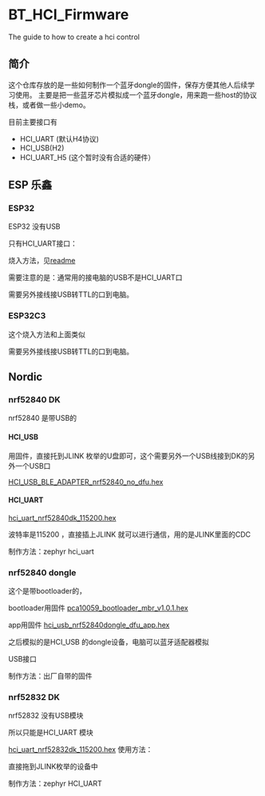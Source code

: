# BT_HCI_Firmware
The guide to how to create a hci control 
## 简介

这个仓库存放的是一些如何制作一个蓝牙dongle的固件，保存方便其他人后续学习使用。
主要是把一些蓝牙芯片模拟成一个蓝牙dongle，用来跑一些host的协议栈，或者做一些小demo。

目前主要接口有

- HCI_UART (默认H4协议)
- HCI_USB(H2)
- HCI_UART_H5 (这个暂时没有合适的硬件）

## ESP 乐鑫
### ESP32

ESP32 没有USB

只有HCI_UART接口：

烧入方法，见[readme](01_ESP/01_ESP32/readme.md)

需要注意的是：通常用的接电脑的USB不是HCI_UART口

需要另外接线接USB转TTL的口到电脑。

### ESP32C3

这个烧入方法和上面类似

需要另外接线接USB转TTL的口到电脑。


## Nordic

### nrf52840 DK

nrf52840 是带USB的

#### HCI_USB

用固件，直接托到JLINK 枚举的U盘即可，这个需要另外一个USB线接到DK的另外一个USB口

 [HCI_USB_BLE_ADAPTER_nrf52840_no_dfu.hex](02_Nordic\HCI_USB\HCI_USB_BLE_ADAPTER_nrf52840_no_dfu.hex) 

#### HCI_UART

 [hci_uart_nrf52840dk_115200.hex](02_Nordic\HCI_UART\hci_uart_nrf52840dk_115200.hex) 

波特率是115200 ，直接插上JLINK 就可以进行通信，用的是JLINK里面的CDC

制作方法：zephyr hci_uart

### nrf52840 dongle

这个是带bootloader的，

bootloader用固件 [pca10059_bootloader_mbr_v1.0.1.hex](02_Nordic\pca10059_bootloader_mbr_v1.0.1.hex) 

app用固件  [hci_usb_nrf52840dongle_dfu_app.hex](02_Nordic\HCI_USB\hci_usb_nrf52840dongle_dfu_app.hex) 

之后模拟的是HCI_USB 的dongle设备，电脑可以蓝牙适配器模拟

USB接口

制作方法：出厂自带的固件

### nrf52832 DK

nrf52832 没有USB模块

所以只能是HCI_UART 模块

 [hci_uart_nrf52832dk_115200.hex](02_Nordic\HCI_UART\hci_uart_nrf52832dk_115200.hex) 
使用方法：

直接拖到JLINK枚举的设备中

制作方法：zephyr HCI_UART



